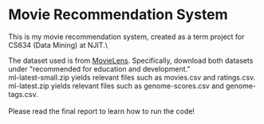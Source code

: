 # Movie Recommendation System
This is my movie recommendation system, created as a term project for CS634 (Data Mining) at NJIT.\

The dataset used is from [MovieLens](https://grouplens.org/datasets/movielens/). Specifically, download both datasets under "recommended for education and development."\
ml-latest-small.zip yields relevant files such as movies.csv and ratings.csv.\
ml-latest.zip yields relevant files such as genome-scores.csv and genome-tags.csv.\
\
Please read the final report to learn how to run the code!
